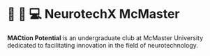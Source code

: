 #  :brain: :microscope: :computer: NeurotechX McMaster

**MACtion Potential** is an undergraduate club at McMaster University dedicated to facilitating innovation in the field of neurotechnology.
